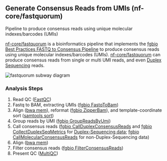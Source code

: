 ## Generate Consensus Reads from UMIs (nf-core/fastquorum)

Pipeline to produce consensus reads using unique molecular indexes/barcodes (UMIs)

[nf-core/fastquorum](https://nf-co.re/fastquorum/1.1.0/) is a bioinformatics pipeline that
implements the [fgbio Best Practices FASTQ to Consensus Pipeline](https://github.com/fulcrumgenomics/fgbio/blob/main/docs/best-practice-consensus-pipeline.md)
to produce consensus reads using unique molecular indexes/barcodes (UMIs).
[nf-core/fastquorum](https://nf-co.re/fastquorum/1.1.0/)
can produce consensus reads from single or multi UMI reads, and even
[Duplex Sequencing](https://en.wikipedia.org/wiki/Duplex_sequencing) reads.

![fastquorum subway diagram](https://raw.githubusercontent.com/nf-core/fastquorum/1.1.0//docs/images/fastquorum_subway.png)

### Analysis Steps

1. Read QC ([FastQC](https://www.bioinformatics.babraham.ac.uk/projects/fastqc/))
2. Fastq to BAM, extracting UMIs ([fgbio FastqToBam](http://fulcrumgenomics.github.io/fgbio/tools/latest/FastqToBam.html))
3. Align ([bwa mem](https://github.com/lh3/bwa)), reformat ([fgbio ZipperBam](http://fulcrumgenomics.github.io/fgbio/tools/latest/ZipperBam.html)), and template-coordinate sort ([samtools sort](http://www.htslib.org/doc/samtools.html))
4. Group reads by UMI ([fgbio GroupReadsByUmi](http://fulcrumgenomics.github.io/fgbio/tools/latest/GroupReadsByUmi.html))
5. Call consensus reads ([fgbio CallDuplexConsensusReads](http://fulcrumgenomics.github.io/fgbio/tools/latest/CallDuplexConsensusReads.html) and [fgbio CollectDuplexSeqMetrics](http://fulcrumgenomics.github.io/fgbio/tools/latest/CollectDuplexSeqMetrics.html) for [Duplex-Sequencing data](https://en.wikipedia.org/wiki/Duplex_sequencing); [fgbio CallMolecularConsensusReads](http://fulcrumgenomics.github.io/fgbio/tools/latest/CallMolecularConsensusReads.html) for non-Duplex-Sequencing data)
6. Align ([bwa mem](https://github.com/lh3/bwa))
7. Filter consensus reads ([fgbio FilterConsensusReads](http://fulcrumgenomics.github.io/fgbio/tools/latest/FilterConsensusReads.html))
8. Present QC ([MultiQC](http://multiqc.info/))

